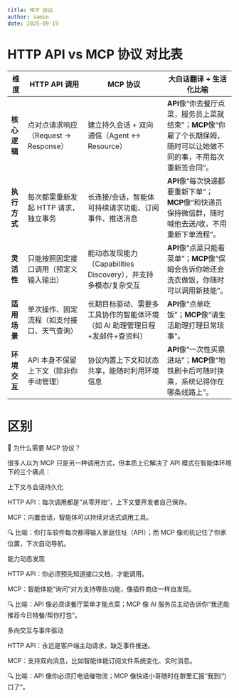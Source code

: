 ```yaml
title: MCP 协议
author: samin
date: 2025-09-19
```

# HTTP API vs MCP 协议 对比表

| 维度       | HTTP API 调用                 | MCP 协议                                      | 大白话翻译 + 生活化比喻                                                       |
| -------- | --------------------------- | ------------------------------------------- | ------------------------------------------------------------------- |
| **核心逻辑** | 点对点请求响应（Request → Response） | 建立持久会话 + 双向通信（Agent ↔ Resource）             | **API**像“你去餐厅点菜，服务员上菜就结束”；**MCP**像“你雇了个长期保姆，随时可以让她做不同的事，不用每次重新签合同”。 |
| **执行方式** | 每次都需重新发起 HTTP 请求，独立事务       | 长连接/会话，智能体可持续请求功能、订阅事件、推送消息                 | **API**像“每次快递都要重新下单”；**MCP**像“和快递员保持微信群，随时喊他去送/收，不用重新下单流程”。         |
| **灵活性**  | 只能按照固定接口调用（预定义输入输出）         | 能动态发现能力（Capabilities Discovery），并支持多模态/复杂交互 | **API**像“点菜只能看菜单”；**MCP**像“保姆会告诉你她还会洗衣做饭，你随时可以调用新技能”。               |
| **适用场景** | 单次操作、固定流程（如支付接口、天气查询）       | 长期目标驱动、需要多工具协作的智能体环境（如 AI 助理管理日程+发邮件+查资料）   | **API**像“点单吃饭”；**MCP**像“请生活助理打理日常琐事”。                               |
| **环境交互** | API 本身不保留上下文（除非你手动管理）       | 协议内置上下文和状态共享，能随时利用环境信息                      | **API**像“一次性买票进站”；**MCP**像“地铁刷卡后可随时换乘，系统记得你在哪条线路上”。                 |

# 区别

🎯 为什么需要 MCP 协议？

很多人以为 MCP 只是另一种调用方式，但本质上它解决了 API 模式在智能体环境下的三个痛点：

上下文与会话持久化

HTTP API：每次调用都是“从零开始”，上下文要开发者自己保存。

MCP：内置会话，智能体可以持续对话式调用工具。

🔍 比喻：你打车软件每次都得输入家庭住址（API）；而 MCP 像司机记住了你家位置，下次自动导航。

能力动态发现

HTTP API：你必须预先知道接口文档，才能调用。

MCP：智能体能“询问”对方支持哪些功能，像插件商店一样自发现。

🔍 比喻：API 像必须读餐厅菜单才能点菜；MCP 像 AI 服务员主动告诉你“我还能推荐今日特餐/帮你打包”。

多向交互与事件驱动

HTTP API：永远是客户端主动请求，缺乏事件推送。

MCP：支持双向消息，比如智能体能订阅文件系统变化、实时消息。

🔍 比喻：API 像你必须打电话催物流；MCP 像快递小哥随时在群里汇报“我到门口了”。